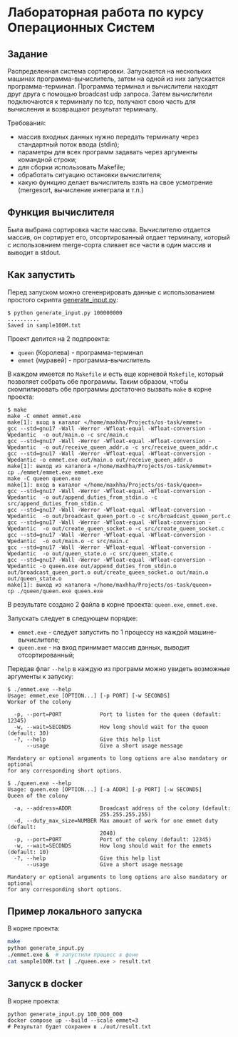 # Лабораторная работа по курсу Операционных Систем
## Задание

Распределенная система сортировки. Запускается на нескольких машинах программа-вычислитель, затем на одной из них запускается программа-терминал. Программа терминал и вычислители находят друг друга с помощью broadcast udp запроса. Затем вычислители подключаются к терминалу по tcp, получают свою часть для вычисления и возвращают результат терминалу.

Требования:
- массив входных данных нужно передать терминалу через стандартный поток ввода (stdin);
- параметры для всех программ задавать через аргументы командной строки;
- для сборки использовать Makefile;
- обработать ситуацию остановки вычислителя;
- какую функцию делает вычислитель взять на свое усмотрение (mergesort, вычисление интеграла и т.п.)

## Функция вычислителя

Была выбрана сортировка части массива. Вычислителю отдается массив, он сортирует его, отсортированный отдает терминалу, который с использовнием merge-сорта сливает все части в один массив и выводит в stdout.

## Как запустить

Перед запуском можно сгененрировать данные с использованием простого скрипта [generate_input.py](./generate_input.py):
```
$ python generate_input.py 100000000
..........
Saved in sample100M.txt
```

Проект делится на 2 подпроекта:
- `queen` (Королева) - программа-терминал
- `emmet` (муравей) - программа-вычислитель

В каждом имеется по `Makefile` и есть еще корневой `Makefile`, который позволяет собрать обе программы. Таким образом, чтобы скомпилировать обе программы достаточно вызвать `make` в корне проекта:

```
$ make
make -C emmet emmet.exe
make[1]: вход в каталог «/home/maxhha/Projects/os-task/emmet»
gcc --std=gnu17 -Wall -Werror -Wfloat-equal -Wfloat-conversion -Wpedantic  -o out/main.o -c src/main.c
gcc --std=gnu17 -Wall -Werror -Wfloat-equal -Wfloat-conversion -Wpedantic  -o out/receive_queen_addr.o -c src/receive_queen_addr.c
gcc --std=gnu17 -Wall -Werror -Wfloat-equal -Wfloat-conversion -Wpedantic -o emmet.exe out/main.o out/receive_queen_addr.o
make[1]: выход из каталога «/home/maxhha/Projects/os-task/emmet»
cp ./emmet/emmet.exe emmet.exe
make -C queen queen.exe
make[1]: вход в каталог «/home/maxhha/Projects/os-task/queen»
gcc --std=gnu17 -Wall -Werror -Wfloat-equal -Wfloat-conversion -Wpedantic  -o out/append_duties_from_stdin.o -c src/append_duties_from_stdin.c
gcc --std=gnu17 -Wall -Werror -Wfloat-equal -Wfloat-conversion -Wpedantic  -o out/broadcast_queen_port.o -c src/broadcast_queen_port.c
gcc --std=gnu17 -Wall -Werror -Wfloat-equal -Wfloat-conversion -Wpedantic  -o out/create_queen_socket.o -c src/create_queen_socket.c
gcc --std=gnu17 -Wall -Werror -Wfloat-equal -Wfloat-conversion -Wpedantic  -o out/main.o -c src/main.c
gcc --std=gnu17 -Wall -Werror -Wfloat-equal -Wfloat-conversion -Wpedantic  -o out/queen_state.o -c src/queen_state.c
gcc --std=gnu17 -Wall -Werror -Wfloat-equal -Wfloat-conversion -Wpedantic -o queen.exe out/append_duties_from_stdin.o out/broadcast_queen_port.o out/create_queen_socket.o out/main.o out/queen_state.o
make[1]: выход из каталога «/home/maxhha/Projects/os-task/queen»
cp ./queen/queen.exe queen.exe
```

В результате создано 2 файла в корне проекта: `queen.exe`, `emmet.exe`.

Запускать следует в следующем порядке:
- `emmet.exe` - следует запустить по 1 процессу на каждой машине-вычислителе;
- `queen.exe` - на вход принимает массив данных, выводит отсортированный;

Передав флаг `--help` в каждую из программ можно увидеть возможные аргументы к запуску:
```
$ ./emmet.exe --help
Usage: emmet.exe [OPTION...] [-p PORT] [-w SECONDS]
Worker of the colony

  -p, --port=PORT            Port to listen for the queen (default: 12345)
  -w, --wait=SECONDS         How long should wait for the queen (default: 30)
  -?, --help                 Give this help list
      --usage                Give a short usage message

Mandatory or optional arguments to long options are also mandatory or optional
for any corresponding short options.

$ ./queen.exe --help
Usage: queen.exe [OPTION...] [-a ADDR] [-p PORT] [-w SECONDS]
Queen of the colony

  -a, --address=ADDR         Broadcast address of the colony (default:
                             255.255.255.255)
  -d, --duty_max_size=NUMBER Max amount of work for one emmet duty (default:
                             2048)
  -p, --port=PORT            Port of the colony (default: 12345)
  -w, --wait=SECONDS         How long should wait for the emmets (default: 10)
  -?, --help                 Give this help list
      --usage                Give a short usage message

Mandatory or optional arguments to long options are also mandatory or optional
for any corresponding short options.
```

## Пример локального запуска

В корне проекта:
```bash
make
python generate_input.py
./emmet.exe &  # запустили процесс в фоне
cat sample100M.txt | ./queen.exe > result.txt
```

## Запуск в docker

В корне проекта:
```
python generate_input.py 100_000_000
docker compose up --build --scale emmet=3
# Результат будет сохранен в ./out/result.txt
```
